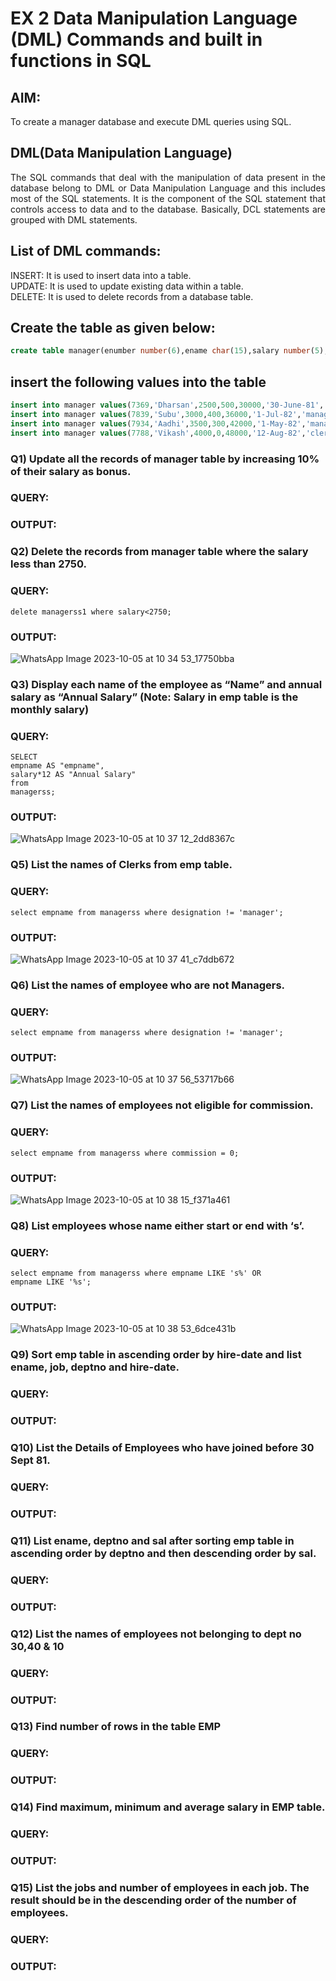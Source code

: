 # EX 2 Data Manipulation Language (DML) Commands and built in functions in SQL
## AIM:
To create a manager database and execute DML queries using SQL.


## DML(Data Manipulation Language)
<div align="justify">
The SQL commands that deal with the manipulation of data present in the database belong to DML or Data Manipulation Language and this includes most of the SQL statements. It is the component of the SQL statement that controls access to data and to the database. Basically, DCL statements are grouped with DML statements.
</div>

## List of DML commands: 
<div align="justify">
INSERT: It is used to insert data into a table.<br>
UPDATE: It is used to update existing data within a table.<br>
DELETE: It is used to delete records from a database table.<br>
</div>

## Create the table as given below:
```sql
create table manager(enumber number(6),ename char(15),salary number(5),commission number(4),annualsalary number(7),Hiredate date,designation char(10),deptno number(2),reporting char(10));
```
## insert the following values into the table
```sql
insert into manager values(7369,'Dharsan',2500,500,30000,'30-June-81','clerk',10,'John');
insert into manager values(7839,'Subu',3000,400,36000,'1-Jul-82','manager',null,'James');
insert into manager values(7934,'Aadhi',3500,300,42000,'1-May-82','manager',30,NULL);
insert into manager values(7788,'Vikash',4000,0,48000,'12-Aug-82','clerk',50,'Bond');
```

### Q1) Update all the records of manager table by increasing 10% of their salary as bonus.

### QUERY:


### OUTPUT:

### Q2) Delete the records from manager table where the salary less than 2750.


### QUERY:
~~~
delete managerss1 where salary<2750;
~~~
### OUTPUT:

![WhatsApp Image 2023-10-05 at 10 34 53_17750bba](https://github.com/21005984/EX-2-Data-Manipulation-Language-DML-and-Data-Control-Language-DCL-Commands/assets/94748389/83909a25-c950-40cc-ab1e-c7d9191fdb66)

### Q3) Display each name of the employee as “Name” and annual salary as “Annual Salary” (Note: Salary in emp table is the monthly salary)
### QUERY:
~~~
SELECT
empname AS "empname",
salary*12 AS "Annual Salary"
from
managerss;
~~~
### OUTPUT:

![WhatsApp Image 2023-10-05 at 10 37 12_2dd8367c](https://github.com/21005984/EX-2-Data-Manipulation-Language-DML-and-Data-Control-Language-DCL-Commands/assets/94748389/adec2aea-dc90-4cfa-bf78-e07cc58f92f5)

### Q5)	List the names of Clerks from emp table.
### QUERY:
~~~
select empname from managerss where designation != 'manager';
~~~
### OUTPUT:

![WhatsApp Image 2023-10-05 at 10 37 41_c7ddb672](https://github.com/21005984/EX-2-Data-Manipulation-Language-DML-and-Data-Control-Language-DCL-Commands/assets/94748389/6bf20319-6d5f-44b6-a180-2d29e9dec0d7)

### Q6)	List the names of employee who are not Managers.
### QUERY:
~~~
select empname from managerss where designation != 'manager';
~~~
### OUTPUT:

![WhatsApp Image 2023-10-05 at 10 37 56_53717b66](https://github.com/21005984/EX-2-Data-Manipulation-Language-DML-and-Data-Control-Language-DCL-Commands/assets/94748389/6526bd88-7fd4-48e2-96d9-cf5c2d2d9529)

### Q7)	List the names of employees not eligible for commission.
### QUERY:
~~~
select empname from managerss where commission = 0;
~~~
### OUTPUT:

![WhatsApp Image 2023-10-05 at 10 38 15_f371a461](https://github.com/21005984/EX-2-Data-Manipulation-Language-DML-and-Data-Control-Language-DCL-Commands/assets/94748389/2719f913-3097-402e-ace7-cb38e7c9d972)

### Q8)	List employees whose name either start or end with ‘s’.
### QUERY:
~~~
select empname from managerss where empname LIKE 's%' OR empname LIKE '%s';
~~~
### OUTPUT:

![WhatsApp Image 2023-10-05 at 10 38 53_6dce431b](https://github.com/21005984/EX-2-Data-Manipulation-Language-DML-and-Data-Control-Language-DCL-Commands/assets/94748389/bd86733d-4c11-461f-8594-fefa5cf17202)

### Q9) Sort emp table in ascending order by hire-date and list ename, job, deptno and hire-date.


### QUERY:


### OUTPUT:


### Q10) List the Details of Employees who have joined before 30 Sept 81.


### QUERY:


### OUTPUT:


### Q11)	List ename, deptno and sal after sorting emp table in ascending order by deptno and then descending order by sal.


### QUERY:


### OUTPUT:


### Q12) List the names of employees not belonging to dept no 30,40 & 10


### QUERY:


### OUTPUT:

### Q13) Find number of rows in the table EMP

### QUERY:


### OUTPUT:


### Q14) Find maximum, minimum and average salary in EMP table.

### QUERY:


### OUTPUT:


### Q15) List the jobs and number of employees in each job. The result should be in the descending order of the number of employees.

### QUERY:


### OUTPUT:
